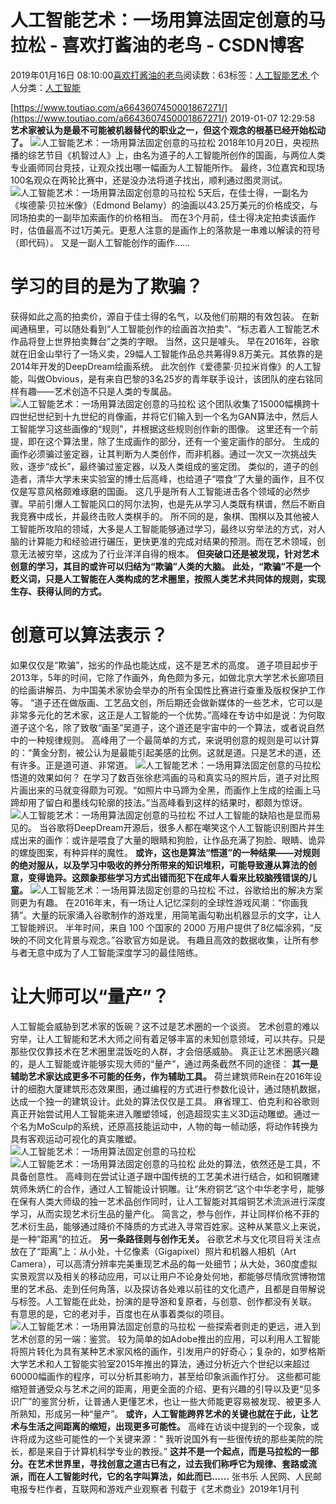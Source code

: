 
# 人工智能艺术：一场用算法固定创意的马拉松 - 喜欢打酱油的老鸟 - CSDN博客


2019年01月16日 08:10:00[喜欢打酱油的老鸟](https://me.csdn.net/weixin_42137700)阅读数：63标签：[人工智能艺术																](https://so.csdn.net/so/search/s.do?q=人工智能艺术&t=blog)个人分类：[人工智能																](https://blog.csdn.net/weixin_42137700/article/category/7820233)


[https://www.toutiao.com/a6643607450001867271/](https://www.toutiao.com/a6643607450001867271/)
2019-01-07 12:29:58
**艺术家被认为是最不可能被机器替代的职业之一，但这个观念的根基已经开始松动了。**
![人工智能艺术：一场用算法固定创意的马拉松](http://p1.pstatp.com/large/pgc-image/6fda2ccf25574c508a35eb60e22016ce)
2018年10月20日，央视热播的综艺节目《机智过人》上，由名为道子的人工智能所创作的国画，与两位人类专业画师同台竞技，让观众找出哪一幅画为人工智能所作。
最终，3位嘉宾和现场100名观众在两轮比赛中，还是没办法将道子找出，顺利通过图灵测试。
![人工智能艺术：一场用算法固定创意的马拉松](http://p3.pstatp.com/large/pgc-image/690e4ca1ae6f4345b70035bd0928eac1)
5天后，在佳士得，一副名为《埃德蒙·贝拉米像》（Edmond Belamy）的油画以43.25万美元的价格成交，与同场拍卖的一副毕加索画作的价格相当。
而在3个月前，佳士得决定拍卖该画作时，估值最高不过1万美元。更惹人注意的是画作上的落款是一串难以解读的符号（即代码）。
又是一副人工智能创作的画作……
# 学习的目的是为了欺骗？
获得如此之高的拍卖价，源自于佳士得的名气，以及他们前期的有效包装。
在新闻通稿里，可以随处看到“人工智能创作的绘画首次拍卖”、“标志着人工智能艺术作品将登上世界拍卖舞台”之类的字眼。
当然，这只是噱头。
早在2016年，谷歌就在旧金山举行了一场义卖，29幅人工智能作品总共筹得9.8万美元。其依靠的是2014年开发的DeepDream绘画系统。
此次创作《爱德蒙·贝拉米肖像》的人工智能，叫做Obvious，是有来自巴黎的3名25岁的青年联手设计，该团队的座右铭同样有趣——艺术创造不只是人类的专属品。
![人工智能艺术：一场用算法固定创意的马拉松](http://p1.pstatp.com/large/pgc-image/8f7bd0b9d4394ecda4fb11c14d2223eb)
这个团队收集了15000幅横跨十四世纪世纪到十九世纪的肖像画，并将它们输入到一个名为GAN算法中，然后人工智能学习这些画像的“规则”，并根据这些规则创作新的图像。
这里还有一个前提，即在这个算法里，除了生成画作的部分，还有一个鉴定画作的部分。
生成的画作必须骗过鉴定器，让其判断为人类创作，而非机器。通过一次又一次挑战失败，逐步“成长”，最终骗过鉴定器，以及人类组成的鉴定团。
类似的，道子的创造者，清华大学未来实验室的博士后高峰，也给道子“喂食”了大量的画作，且不仅仅是写意风格颇难琢磨的国画。
这几乎是所有人工智能进击各个领域的必然步骤。早前引爆人工智能风口的阿尔法狗，也是先从学习人类既有棋谱，然后不断自我竞赛中成长，并最终击败人类棋手的。
所不同的是，象棋、围棋以及其他被人工智能所攻陷的领域，大多是人工智能能够通过学习，最终以穷举法的方式，对人脑的计算能力和经验进行碾压，更快更准的完成对结果的预测。而在艺术领域，创意无法被穷举，这成为了行业洋洋自得的根本。
**但突破口还是被发现，针对艺术创意的学习，其目的或许可以归结为“欺骗”人类的大脑。**
**此处，“欺骗”不是一个贬义词，只是人工智能在人类构成的艺术圈里，按照人类艺术共同体的规则，实现生存、获得认同的方式。**
# 创意可以算法表示？
如果仅仅是“欺骗”，拙劣的作品也能达成，这不是艺术的高度。
道子项目起步于2013年，5年的时间，它除了作画外，角色颇为多元，如做北京大学艺术长廊项目的绘画讲解员、为中国美术家协会举办的所有全国性比赛进行查重及版权保护工作等。
“道子还在做版画、工艺品文创，所后期还会做新媒体的一些艺术，它可以是非常多元化的艺术家，这正是人工智能的一个优势。”高峰在专访中如是说：为何取道子这个名，除了致敬“画圣”吴道子，这个道还是宇宙中的一个算法，或者说自然中的一种规律规则。
高峰用了一个最简单的方式，来说明创意的规则是可以计算的：“黄金分割，被公认为是最能引起美感的比例。这就是道。只是艺术的道，还有许多。正是道可道、非常道。
![人工智能艺术：一场用算法固定创意的马拉松](http://p1.pstatp.com/large/pgc-image/897136f2329f4d7cb0b70210f755b92a)
悟道的效果如何？
在学习了数百张徐悲鸿画的马和真实马的照片后，道子对比照片画出来的马就变得颇为可观。“如照片中马蹄为全黑，而画作上生成的绘画上马蹄却用了留白和墨线勾轮廓的技法。”当高峰看到这样的结果时，都颇为惊讶。
![人工智能艺术：一场用算法固定创意的马拉松](http://p3.pstatp.com/large/pgc-image/0da9b31d9adf4d96951076bb1a4d5706)
不过人工智能的缺陷也是显而易见的。
当谷歌将DeepDream开源后，很多人都在嘲笑这个人工智能识别图片并生成出来的画作：或许是喂食了大量的眼睛和狗脸，让作品充满了狗脸、眼睛、诡异的螺旋图案，有种异样的魔性。
**或许，这也是算法“悟道”的一种结果——对规则的绝对服从，以及学习中吸收的养分所带来的知识堆积，可能导致遵从算法的创意，变得诡异。这颇象那些学习方式出错而犯下在成年人看来比较脑残错误的儿童。**
![人工智能艺术：一场用算法固定创意的马拉松](http://p1.pstatp.com/large/pgc-image/6ac23e5797374f329c5b5a92234d1bce)
不过，谷歌给出的解决方案则更为有趣。
在2016年末，有一场让人记忆深刻的全球性游戏风潮：“你画我猜”。大量的玩家涌入谷歌制作的游戏里，用简笔画勾勒出机器显示的文字，让人工智能辨识。
半年时间，来自 100 个国家的 2000 万用户提供了8亿幅涂鸦，“反映的不同文化背景与观念。”谷歌官方如是说。
有趣且高效的数据收集，让所有参与者无意中成为了人工智能深度学习的最佳陪练。
# 让大师可以“量产”？
人工智能会威胁到艺术家的饭碗？这不过是艺术圈的一个谈资。
艺术创意的难以穷举，让人工智能和艺术大师之间有着足够丰富的未知创意领域，可以共存。只是那些仅仅靠技术在艺术圈里混饭吃的人群，才会倍感威胁。
真正让艺术圈感兴趣的，是人工智能或许能够实现大师的“量产”，通过两条截然不同的途径：
**其一是辅助艺术家达成更多不可能的任务，作为辅助工具。**
荷兰建筑师Rein在2016年设计的细胞大厦建筑形态效果图，通过编程的方式进行参数化设计，通过随机数据，达成一个独一的建筑设计。此处的算法仅仅是工具。
麻省理工、伯克利和谷歌则真正开始尝试用人工智能来进入雕塑领域，创造超现实主义3D运动雕塑。通过一个名为MoSculp的系统，还原高技能运动中，人物的每一帧动感，将动作转换为具有客观运动可视化的真实雕塑。
![人工智能艺术：一场用算法固定创意的马拉松](http://p3.pstatp.com/large/pgc-image/b302f21ef2d94e008b2e13f372a54e3f)
![人工智能艺术：一场用算法固定创意的马拉松](http://p1.pstatp.com/large/pgc-image/7edf77619a8742e19ec33a1ef818e176)
此处的算法，依然还是工具，不具备创意性。
高峰则在尝试让道子跟中国传统的工艺美术进行结合，如和铜雕建筑师朱炳仁的合作，通过人工智能设计铜雕。让“朱府铜艺”这个中华老字号，能够在保有人类大师级的独一艺术品创作同时，让人工智能对其熔铜艺术流派进行深度学习，从而实现艺术衍生品的量产化。
简言之，参与创作，并让同样价格不菲的艺术衍生品，能够通过降价不降质的方式进入寻常百姓家。这种从某意义上来说，是一种“距离”的拉近。
**另一条路径则与创作无关。**
谷歌艺术与文化项目将关注点放在了“距离”上：从小处，十亿像素（Gigapixel）照片和机器人相机（Art Camera），可以高清分辨率完美重现艺术品的每一处细节；从大处，360度虚拟实景观赏以及相关的移动应用，可以让用户不论身处何地，都能够尽情欣赏博物馆里的艺术品、走到任何角落，以及探访各处难以前往的文化遗产，且都是自带解说与标签。人工智能在此处，扮演的是导游和复原者，与创意、创作都没有关联。
有意思的是，它的老对手，百度也在从事着类似的项目。
![人工智能艺术：一场用算法固定创意的马拉松](http://p1.pstatp.com/large/pgc-image/e0452cdaacf34801bc0dc8586a3d7b59)
一些探索者则走的更远，进入到艺术创意的另一端：鉴赏。
较为简单的如Adobe推出的应用，可以利用人工智能将照片转化为具有某种艺术家风格的画作，引发用户的好奇心；复杂的，如罗格斯大学艺术和人工智能实验室2015年推出的算法，通过分析近六个世纪以来超过60000幅画作的程序，可以分析其影响力，甚至给印象派画作打分。
这些都可能缩短普通受众与艺术之间的距离，用更全面的介绍、更有兴趣的引导以及更“见多识广”的鉴赏分析，让普通人更懂艺术，也让一些大师能更容易被发现、被更多人所熟知，形成另一种“量产”。
**或许，人工智能跨界艺术的关键也就在于此，让艺术与生活之间距离的缩短，出现更多可能性。**
高峰在访谈中提到的一个现象，或许将成为这些可能性的一个关键来源：“ 我听说国外有一些很传统的那些美院的院长，都是来自于计算机科学专业的教授。”
**这并不是一个起点，而是马拉松的一部分。在艺术世界里，寻找创意之道古已有之，过去我们称呼它为规律、套路或流派，而在人工智能时代，它的名字叫算法，如此而已……**
张书乐 人民网、人民邮电报专栏作者，互联网和游戏产业观察者
刊载于《艺术商业》2019年1月刊

